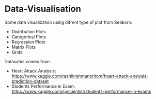 # Data-Visualisation
Some data visualization using difrent type of plot from Seaborn:
  - Distribution Plots
  - Categorical Plots
  - Regression Plots
  - Matrix Plots
  - Grids
  
Datasates comes from: 
  - Heart Attack Analysis: https://www.kaggle.com/rashikrahmanpritom/heart-attack-analysis-prediction-dataset
  - Students Performance in Exam: https://www.kaggle.com/spscientist/students-performance-in-exams

